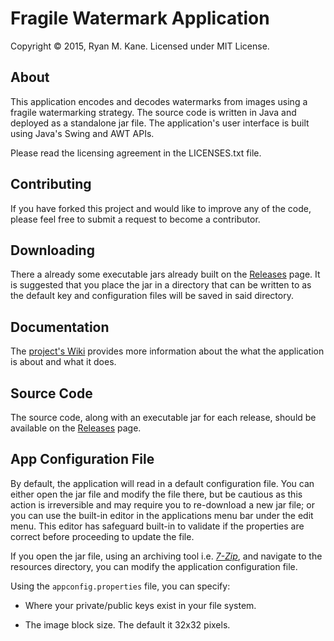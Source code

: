 # Fragile Watermark Application

Copyright &copy; 2015, Ryan M. Kane. Licensed under MIT License.

## About

This application encodes and decodes watermarks from images using a fragile watermarking strategy. The source code is written in Java and deployed as a standalone jar file. The application's user interface is built using Java's Swing and AWT APIs.

Please read the licensing agreement in the LICENSES.txt file.

## Contributing

If you have forked this project and would like to improve any of the code, please feel free to submit a request to become a contributor.

## Downloading

There a already some executable jars already built on the [Releases][1] page. It is suggested that you place the jar in a directory that can be written to as the default key and configuration files will be saved in said directory.

## Documentation

The [project's Wiki][2] provides more information about the what the application is about and what it does.

## Source Code

The source code, along with an executable jar for each release, should be available on the [Releases][1] page.

## App Configuration File

By default, the application will read in a default configuration file. You can either open the jar file and modify the file there, but be cautious as this action is irreversible and may require you to re-download a new jar file; or you can use the built-in editor in the applications menu bar under the edit menu. This editor has safeguard built-in to validate if the properties are correct before proceeding to update the file.

If you open the jar file, using an archiving tool i.e. [*7-Zip*][3], and navigate to the resources directory, you can modify the application configuration file.

Using the `appconfig.properties` file, you can specify:
* Where your private/public keys exist in your file system.
* The image block size. The default it 32x32 pixels.

  [1]: https://github.com/ryankane/FragileWatermark/releases
  [2]: https://github.com/ryankane/FragileWatermark/wiki
  [3]: http://www.7-zip.org/
